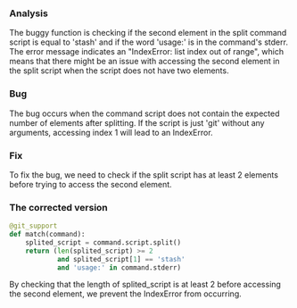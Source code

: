 ### Analysis
The buggy function is checking if the second element in the split command script is equal to 'stash' and if the word 'usage:' is in the command's stderr. The error message indicates an "IndexError: list index out of range", which means that there might be an issue with accessing the second element in the split script when the script does not have two elements.

### Bug
The bug occurs when the command script does not contain the expected number of elements after splitting. If the script is just 'git' without any arguments, accessing index 1 will lead to an IndexError.

### Fix
To fix the bug, we need to check if the split script has at least 2 elements before trying to access the second element.

### The corrected version
```python
@git_support
def match(command):
    splited_script = command.script.split()
    return (len(splited_script) >= 2
            and splited_script[1] == 'stash'
            and 'usage:' in command.stderr)
``` 

By checking that the length of splited_script is at least 2 before accessing the second element, we prevent the IndexError from occurring.